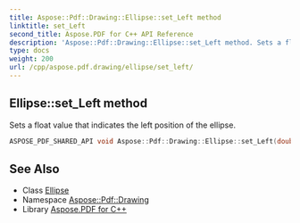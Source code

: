 ```yaml
---
title: Aspose::Pdf::Drawing::Ellipse::set_Left method
linktitle: set_Left
second_title: Aspose.PDF for C++ API Reference
description: 'Aspose::Pdf::Drawing::Ellipse::set_Left method. Sets a float value that indicates the left position of the ellipse in C++.'
type: docs
weight: 200
url: /cpp/aspose.pdf.drawing/ellipse/set_left/
---
```

## Ellipse::set_Left method


Sets a float value that indicates the left position of the ellipse.

```cpp
ASPOSE_PDF_SHARED_API void Aspose::Pdf::Drawing::Ellipse::set_Left(double value)
```

## See Also

* Class [Ellipse](../)
* Namespace [Aspose::Pdf::Drawing](../../)
* Library [Aspose.PDF for C++](../../../)
